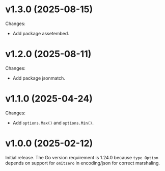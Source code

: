 <!--
SPDX-FileCopyrightText: 2025 Stefan Majewsky <majewsky@gmx.net>
SPDX-License-Identifier: Apache-2.0
-->

# v1.3.0 (2025-08-15)

Changes:

- Add package assetembed.

# v1.2.0 (2025-08-11)

Changes:

- Add package jsonmatch.

# v1.1.0 (2025-04-24)

Changes:

- Add `options.Max()` and `options.Min()`.

# v1.0.0 (2025-02-12)

Initial release. The Go version requirement is 1.24.0 because `type Option`
depends on support for `omitzero` in encoding/json for correct marshaling.

